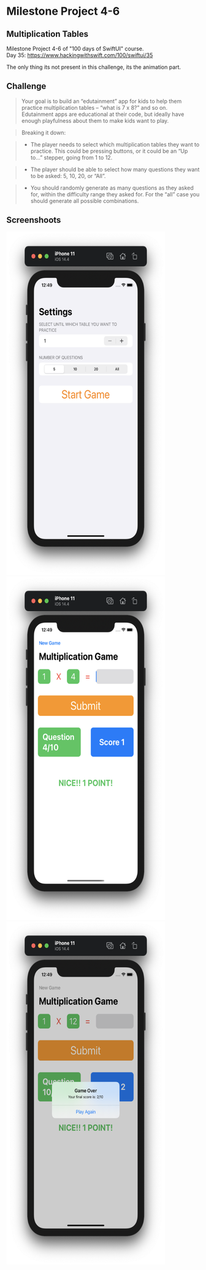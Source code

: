 # Milestone Project 4-6
## Multiplication Tables

Milestone Project 4-6 of "100 days of SwiftUI" course.</br>
Day 35: https://www.hackingwithswift.com/100/swiftui/35

The only thing its not present in this challenge, its the animation part.

## Challenge

>Your goal is to build an “edutainment” app for kids to help them practice multiplication tables – “what is 7 x 8?” and so on. Edutainment apps are educational at their code, but ideally have enough playfulness about them to make kids want to play.

>Breaking it down:

>- The player needs to select which multiplication tables they want to practice. This could be pressing buttons, or it could be an “Up to…” stepper, going from 1 to 12.

>- The player should be able to select how many questions they want to be asked: 5, 10, 20, or “All”.

>- You should randomly generate as many questions as they asked for, within the difficulty range they asked for. For the “all” case you should generate all possible combinations.

## Screenshoots

<img src="screenshots/settingsView.png" width="414" height="896"/><img src="screenshots/gameView.png" width="414" height="896"/><img src="screenshots/gameOver.png" width="414" height="896"/>
